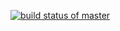 [![build status of master](https://travis-ci.org/arjun3847/trianglehw2.svg?branch=master)](https://travis-ci.org/arjun3847/trianglehw2)
